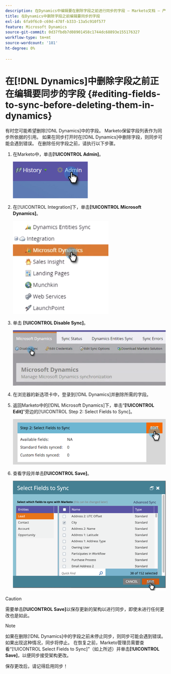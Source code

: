 ```yaml
---
description: 在Dynamics中编辑要在删除字段之前进行同步的字段 — Marketo文档 — 产品文档
title: 在Dynamics中删除字段之前编辑要同步的字段
exl-id: 6fa9f6c0-c69d-478f-b333-13a5c910f577
feature: Microsoft Dynamics
source-git-commit: 0d37fbdb7d08901458c1744dc68893e155176327
workflow-type: tm+mt
source-wordcount: '181'
ht-degree: 0%

---
```


# 在[!DNL Dynamics]中删除字段之前正在编辑要同步的字段 {#editing-fields-to-sync-before-deleting-them-in-dynamics}

有时您可能希望删除[!DNL Dynamics]中的字段。 Marketo保留字段列表作为同步所依据的引用。 如果在同步打开时在[!DNL Dynamics]中删除字段，则同步可能会遇到错误。 在删除任何字段之前，请执行以下步骤。

1. 在Marketo中，单击&#x200B;**[!UICONTROL Admin]**。

   ![](assets/sync-before-deleting-them-in-dynamics-1.png)

1. 在[!UICONTROL Integration]下，单击&#x200B;**[!UICONTROL Microsoft Dynamics]**。

   ![](assets/sync-before-deleting-them-in-dynamics-2.png)

1. 单击 **[!UICONTROL Disable Sync]**。

   ![](assets/sync-before-deleting-them-in-dynamics-3.png)

1. 在浏览器的新选项卡中，登录到[!DNL Dynamics]并删除所需的字段。

1. 返回Marketo中的[!DNL Microsoft Dynamics]下，单击“**[!UICONTROL Edit]**”旁边的[!UICONTROL Step 2: Select Fields to Sync]。

   ![](assets/sync-before-deleting-them-in-dynamics-4.png)

1. 查看字段并单击&#x200B;**[!UICONTROL Save]**。

   ![](assets/sync-before-deleting-them-in-dynamics-5.png)

>[!CAUTION]
>
>需要单击&#x200B;**[!UICONTROL Save]**&#x200B;以保存更新的架构以进行同步，即使未进行任何更改也是如此。

>[!NOTE]
>
>如果在删除[!DNL Dynamics]中的字段之前未停止同步，则同步可能会遇到错误。 如果出现这种情况，同步将停止。 在恢复之前，Marketo管理员需要查看“[!UICONTROL Select Fields to Sync]”（如上所述）并单击&#x200B;**[!UICONTROL Save]**，以便同步接受架构更改。

保存更改后，请记得启用同步！
